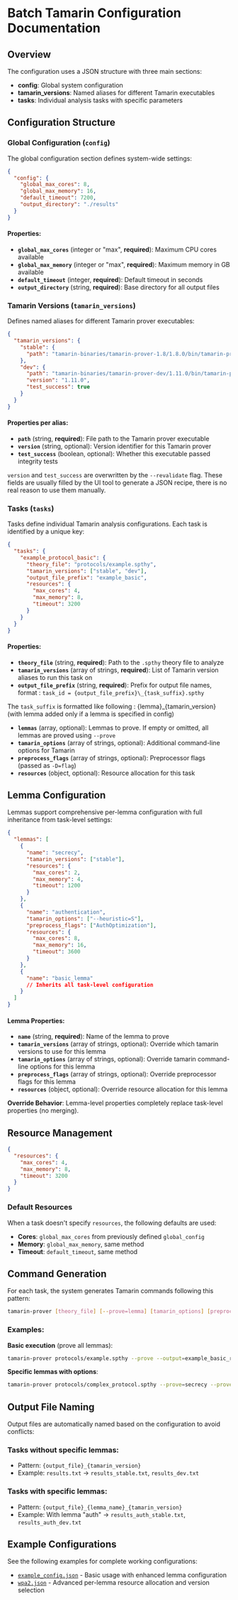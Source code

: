 # Batch Tamarin Configuration Documentation

## Overview

The configuration uses a JSON structure with three main sections:
- **config**: Global system configuration
- **tamarin_versions**: Named aliases for different Tamarin executables
- **tasks**: Individual analysis tasks with specific parameters

## Configuration Structure

### Global Configuration (`config`)

The global configuration section defines system-wide settings:

```json
{
  "config": {
    "global_max_cores": 8,
    "global_max_memory": 16,
    "default_timeout": 7200,
    "output_directory": "./results"
  }
}
```

#### Properties:
- **`global_max_cores`** (integer or "max", **required**): Maximum CPU cores available
- **`global_max_memory`** (integer or "max", **required**): Maximum memory in GB available
- **`default_timeout`** (integer, **required**): Default timeout in seconds
- **`output_directory`** (string, **required**): Base directory for all output files

### Tamarin Versions (`tamarin_versions`)

Defines named aliases for different Tamarin prover executables:

```json
{
  "tamarin_versions": {
    "stable": {
      "path": "tamarin-binaries/tamarin-prover-1.8/1.8.0/bin/tamarin-prover"
    },
    "dev": {
      "path": "tamarin-binaries/tamarin-prover-dev/1.11.0/bin/tamarin-prover",
      "version": "1.11.0",
      "test_success": true
    }
  }
}
```

#### Properties per alias:
- **`path`** (string, **required**): File path to the Tamarin prover executable
- **`version`** (string, optional): Version identifier for this Tamarin prover
- **`test_success`** (boolean, optional): Whether this executable passed integrity tests

`version` and `test_success` are overwritten by the `--revalidate` flag. These fields are usually filled by the UI tool to generate a JSON recipe, there is no real reason to use them manually.

### Tasks (`tasks`)

Tasks define individual Tamarin analysis configurations. Each task is identified by a unique key:

```json
{
  "tasks": {
    "example_protocol_basic": {
      "theory_file": "protocols/example.spthy",
      "tamarin_versions": ["stable", "dev"],
      "output_file_prefix": "example_basic",
      "resources": {
        "max_cores": 4,
        "max_memory": 8,
        "timeout": 3200
      }
    }
  }
}
```

#### Properties:
- **`theory_file`** (string, **required**): Path to the `.spthy` theory file to analyze
- **`tamarin_versions`** (array of strings, **required**): List of Tamarin version aliases to run this task on
- **`output_file_prefix`** (string, **required**): Prefix for output file names, format : `task_id = {output_file_prefix}\_{task_suffix}.spthy`

The `task_suffix` is formatted like following : {lemma}\_{tamarin_version} (with lemma added only if a lemma is specified in config)

- **`lemmas`** (array, optional): Lemmas to prove. If empty or omitted, all lemmas are proved using `--prove`
- **`tamarin_options`** (array of strings, optional): Additional command-line options for Tamarin
- **`preprocess_flags`** (array of strings, optional): Preprocessor flags (passed as `-D=flag`)
- **`resources`** (object, optional): Resource allocation for this task

## Lemma Configuration

Lemmas support comprehensive per-lemma configuration with full inheritance from task-level settings:

```json
{
  "lemmas": [
    {
      "name": "secrecy",
      "tamarin_versions": ["stable"],
      "resources": {
        "max_cores": 2,
        "max_memory": 4,
        "timeout": 1200
      }
    },
    {
      "name": "authentication",
      "tamarin_options": ["--heuristic=S"],
      "preprocess_flags": ["AuthOptimization"],
      "resources": {
        "max_cores": 8,
        "max_memory": 16,
        "timeout": 3600
      }
    },
    {
      "name": "basic_lemma"
      // Inherits all task-level configuration
    }
  ]
}
```

#### Lemma Properties:
- **`name`** (string, **required**): Name of the lemma to prove
- **`tamarin_versions`** (array of strings, optional): Override which tamarin versions to use for this lemma
- **`tamarin_options`** (array of strings, optional): Override tamarin command-line options for this lemma
- **`preprocess_flags`** (array of strings, optional): Override preprocessor flags for this lemma
- **`resources`** (object, optional): Override resource allocation for this lemma

**Override Behavior**: Lemma-level properties completely replace task-level properties (no merging).

## Resource Management
```json
{
  "resources": {
    "max_cores": 4,
    "max_memory": 8,
    "timeout": 3200
  }
}
```

### Default Resources
When a task doesn't specify `resources`, the following defaults are used:
- **Cores**: `global_max_cores` from previously defined `global_config`
- **Memory**: `global_max_memory`, same method
- **Timeout**: `default_timeout`, same method

## Command Generation

For each task, the system generates Tamarin commands following this pattern:

```bash
tamarin-prover [theory_file] [--prove=lemma] [tamarin_options] [preprocess_flags] --output=[output_file]
```

### Examples:

**Basic execution** (prove all lemmas):
```bash
tamarin-prover protocols/example.spthy --prove --output=example_basic_results.txt
```

**Specific lemmas with options**:
```bash
tamarin-prover protocols/complex_protocol.spthy --prove=secrecy --prove=authentication --diff -D=GoodKeysOnly -D=bindkttoct --output=complex_results.txt
```

## Output File Naming

Output files are automatically named based on the configuration to avoid conflicts:

### Tasks without specific lemmas:
- Pattern: `{output_file}_{tamarin_version}`
- Example: `results.txt` → `results_stable.txt`, `results_dev.txt`

### Tasks with specific lemmas:
- Pattern: `{output_file}_{lemma_name}_{tamarin_version}`
- Example: With lemma "auth" → `results_auth_stable.txt`, `results_auth_dev.txt`

## Example Configurations

See the following examples for complete working configurations:
- [`example_config.json`](example_config.json) - Basic usage with enhanced lemma configuration
- [`wpa2.json`](wpa2.json) - Advanced per-lemma resource allocation and version selection

